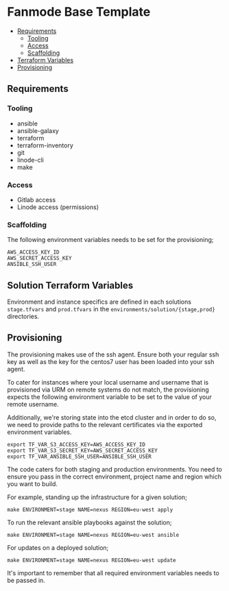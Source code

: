 # Fanmode Base Template

 * [Requirements](#requirements)
    * [Tooling](#tooling)
    * [Access](#access)
    * [Scaffolding](#scaffolding)
 * [Terraform Variables](#terraform-variables)
 * [Provisioning](#provisioning)

## Requirements

### Tooling

* ansible
* ansible-galaxy
* terraform
* terraform-inventory
* git
* linode-cli
* make

### Access

* Gitlab access
* Linode access (permissions)

### Scaffolding

The following environment variables needs to be set for the provisioning;

```
AWS_ACCESS_KEY_ID
AWS_SECRET_ACCESS_KEY
ANSIBLE_SSH_USER
```

## Solution Terraform Variables

Environment and instance specifics are defined in each solutions `stage.tfvars` and `prod.tfvars` in the `environments/solution/{stage,prod}` directories.

## Provisioning

The provisioning makes use of the ssh agent. Ensure both your regular ssh key as well as the key for the centos7 user has been loaded into your ssh agent.

To cater for instances where your local username and username that is provisioned via URM on remote systems do not match, the provisioning expects the following environment variable to be set to the value of your remote username.

Additionally, we're storing state into the etcd cluster and in order to do so, we need to provide paths to the relevant certificates via the exported environment variables.

```
export TF_VAR_S3_ACCESS_KEY=AWS_ACCESS_KEY_ID
export TF_VAR_S3_SECRET_KEY=AWS_SECRET_ACCESS_KEY
export TF_VAR_ANSIBLE_SSH_USER=ANSIBLE_SSH_USER

```

The code caters for both staging and production environments. You need to ensure you pass in the correct environment, project name and region which you want to build.

For example, standing up the infrastructure for a given solution;

```
make ENVIRONMENT=stage NAME=nexus REGION=eu-west apply
```

To run the relevant ansible playbooks against the solution;

```
make ENVIRONMENT=stage NAME=nexus REGION=eu-west ansible
```

For updates on a deployed solution;

```
make ENVIRONMENT=stage NAME=nexus REGION=eu-west update
```

It's important to remember that all required environment variables needs to be passed in.
